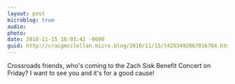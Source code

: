 ```yaml
---
layout: post
microblog: true
audio: 
photo: 
date: 2010-11-15 16:03:42 -0600
guid: http://craigmcclellan.micro.blog/2010/11/15/t4293492067016704.html
---
```

Crossroads friends, who's coming to the Zach Sisk Benefit Concert on Friday?  I want to see you and it's for a good cause!
